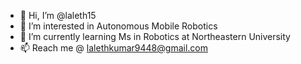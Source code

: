 - 👋 Hi, I’m @laleth15
- 👀 I’m interested in Autonomous Mobile Robotics
- 🌱 I’m currently learning Ms in Robotics at Northeastern University
- 📫 Reach me @ lalethkumar9448@gmail.com

<!---
laleth15/laleth15 is a ✨ special ✨ repository because its `README.md` (this file) appears on your GitHub profile.
You can click the Preview link to take a look at your changes.
--->
